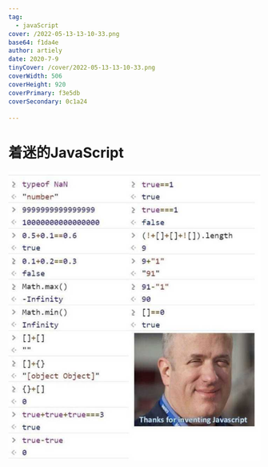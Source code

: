 ```yaml
---
tag:
  - javaScript
cover: /2022-05-13-13-10-33.png
base64: f1da4e
author: artiely
date: 2020-7-9
tinyCover: /cover/2022-05-13-13-10-33.png
coverWidth: 506
coverHeight: 920
coverPrimary: f3e5db
coverSecondary: 0c1a24

---
```


# 着迷的JavaScript

![fuck js](./js.jpg)
